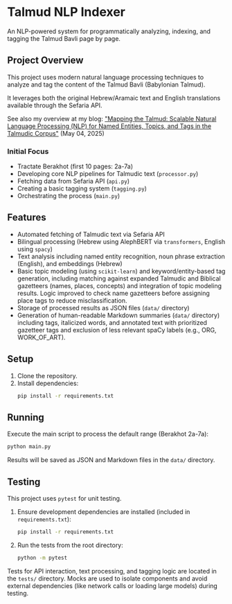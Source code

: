 # Talmud NLP Indexer

An NLP-powered system for programmatically analyzing, indexing, and tagging the Talmud Bavli page by page.

## Project Overview

This project uses modern natural language processing techniques to analyze and tag the content of the Talmud Bavli (Babylonian Talmud). 

It leverages both the original Hebrew/Aramaic text and English translations available through the Sefaria API.

See also my overview at my blog: 
["Mapping the Talmud: Scalable Natural Language Processing (NLP) for Named Entities, Topics, and Tags in the Talmudic Corpus"](https://www.ezrabrand.com/p/mapping-the-talmud-scalable-natural) (May 04, 2025)

### Initial Focus
- Tractate Berakhot (first 10 pages: 2a-7a)
- Developing core NLP pipelines for Talmudic text (`processor.py`)
- Fetching data from Sefaria API (`api.py`)
- Creating a basic tagging system (`tagging.py`)
- Orchestrating the process (`main.py`)

## Features

- Automated fetching of Talmudic text via Sefaria API
- Bilingual processing (Hebrew using AlephBERT via `transformers`, English using `spacy`)
- Text analysis including named entity recognition, noun phrase extraction (English), and embeddings (Hebrew)
- Basic topic modeling (using `scikit-learn`) and keyword/entity-based tag generation, including matching against expanded Talmudic and Biblical gazetteers (names, places, concepts) and integration of topic modeling results. Logic improved to check name gazetteers before assigning place tags to reduce misclassification.
- Storage of processed results as JSON files (`data/` directory)
- Generation of human-readable Markdown summaries (`data/` directory) including tags, italicized words, and annotated text with prioritized gazetteer tags and exclusion of less relevant spaCy labels (e.g., ORG, WORK_OF_ART).

## Setup

1.  Clone the repository.
2.  Install dependencies:
    ```bash
    pip install -r requirements.txt
    ```

## Running

Execute the main script to process the default range (Berakhot 2a-7a):

```bash
python main.py
```

Results will be saved as JSON and Markdown files in the `data/` directory.

## Testing

This project uses `pytest` for unit testing.

1.  Ensure development dependencies are installed (included in `requirements.txt`):
    ```bash
    pip install -r requirements.txt 
    ```
2.  Run the tests from the root directory:
    ```bash
    python -m pytest
    ```

Tests for API interaction, text processing, and tagging logic are located in the `tests/` directory. Mocks are used to isolate components and avoid external dependencies (like network calls or loading large models) during testing.
